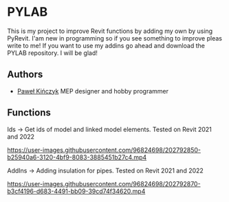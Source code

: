 
# PYLAB

This is my project to improve Revit functions by adding my own by using PyRevit. I'am new in programming so if you see something to improve pleas write to me! If you want to use my addins go ahead and download the PYLAB repository. I will be glad!

## Authors

- [Paweł Kińczyk](https://produktywnyprojektant.com/o-mnie/) MEP designer and hobby programmer


## Functions
Ids -> Get ids of model and linked model elements. Tested on Revit 2021 and 2022


https://user-images.githubusercontent.com/96824698/202792850-b25940a6-3120-4bf9-8083-3885451b27c4.mp4


AddIns -> Adding insulation for pipes. Tested on Revit 2021 and 2022

https://user-images.githubusercontent.com/96824698/202792870-b3cf4196-d683-4491-bb09-39cd74f34620.mp4

